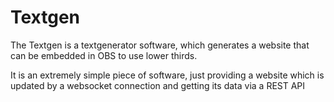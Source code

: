 # Textgen

The Textgen is a textgenerator software, which generates a website that can be embedded in OBS to use lower thirds.

It is an extremely simple piece of software, just providing a website which is updated by a websocket connection and getting its data via a REST API
